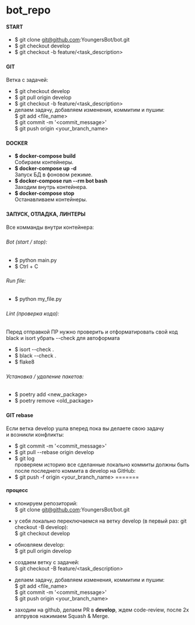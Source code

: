 # bot_repo
#### START
- $ git clone git@github.com:YoungersBot/bot.git
- $ git checkout develop
- $ git checkout -b feature/<task_description>

###
#### GIT 
Ветка с задачей:
- $ git checkout develop
- $ git pull origin develop
- $ git checkout -b feature/<task_description>
- делаем задачу, добавляем изменения, коммитим и пушим:  
$ git add <file_name>  
$ git commit -m '<commit_message>'  
$ git push origin <your_branch_name>

###
#### DOCKER
- **$ docker-compose build**  
Собираем контейнеры.
- **$ docker-compose up -d**  
Запуск БД в фоновом режиме.  
- **$ docker-compose run --rm bot bash**  
Заходим внутрь контейнера.
- **$ docker-compose stop**  
Останавливаем контейнеры.



###
#### ЗАПУСК, ОТЛАДКА, ЛИНТЕРЫ
Все комманды внутри контейнера:

###
###### Bot (start / stop):
- $ python main.py
- $ Ctrl + C

###
###### Run file:
- $ python my_file.py

###
###### Lint (проверка кода):
Перед отправкой ПР нужно проверить и отформатировать свой код  
black и isort убрать --check для автоформата
- $ isort --check .
- $ black --check .
- $ flake8

###
###### Установка / удаление пакетов:
- $ poetry add <new_package>
- $ poetry remove <old_package>


###
#### GIT rebase
Если ветка develop ушла вперед пока вы делаете свою задачу  
и возникли конфликты:

- $ git commit -m '<commit_message>'  
- $ git pull --rebase origin develop
- $ git log   
проверяем историю все сделанные локально коммиты должны быть после 
последнего коммита в develop на GitHub:
- $ git push -f origin <your_branch_name>
=======

#### процесс
- клонируем репозиторий:  
$ git clone git@github.com:YoungersBot/bot.git  

- у себя локально переключаемся на ветку develop (в первый раз: git checkout -B develop):  
$ git checkout develop

- обновляем develop:  
$ git pull origin develop  

- создаем ветку с задачей:  
$ git checkout -B feature/<task_description>  

- делаем задачу, добавляем изменения, коммитим и пушим:  
$ git add <file_name>  
$ git commit -m '<commit_message>'  
$ git push origin <your_branch_name>

- заходим на github, делаем PR в __develop__, ждем code-review,
  после 2х аппрувов нажимаем Squash & Merge.
